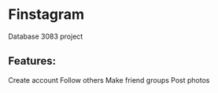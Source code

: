 # Finstagram
Database 3083 project

## Features:
Create account
Follow others
Make friend groups
Post photos
